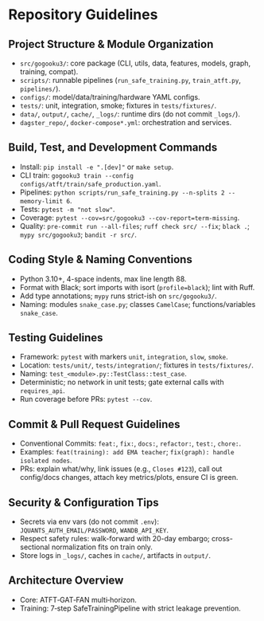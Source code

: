 # Repository Guidelines

## Project Structure & Module Organization
- `src/gogooku3/`: core package (CLI, utils, data, features, models, graph, training, compat).
- `scripts/`: runnable pipelines (`run_safe_training.py`, `train_atft.py`, `pipelines/`).
- `configs/`: model/data/training/hardware YAML configs.
- `tests/`: unit, integration, smoke; fixtures in `tests/fixtures/`.
- `data/`, `output/`, `cache/`, `_logs/`: runtime dirs (do not commit `_logs/`).
- `dagster_repo/`, `docker-compose*.yml`: orchestration and services.

## Build, Test, and Development Commands
- Install: `pip install -e ".[dev]"` or `make setup`.
- CLI train: `gogooku3 train --config configs/atft/train/safe_production.yaml`.
- Pipelines: `python scripts/run_safe_training.py --n-splits 2 --memory-limit 6`.
- Tests: `pytest -m "not slow"`.
- Coverage: `pytest --cov=src/gogooku3 --cov-report=term-missing`.
- Quality: `pre-commit run --all-files`; `ruff check src/ --fix`; `black .`; `mypy src/gogooku3`; `bandit -r src/`.

## Coding Style & Naming Conventions
- Python 3.10+, 4-space indents, max line length 88.
- Format with Black; sort imports with isort (`profile=black`); lint with Ruff.
- Add type annotations; `mypy` runs strict-ish on `src/gogooku3/`.
- Naming: modules `snake_case.py`; classes `CamelCase`; functions/variables `snake_case`.

## Testing Guidelines
- Framework: `pytest` with markers `unit`, `integration`, `slow`, `smoke`.
- Location: `tests/unit/`, `tests/integration/`; fixtures in `tests/fixtures/`.
- Naming: `test_<module>.py::TestClass::test_case`.
- Deterministic; no network in unit tests; gate external calls with `requires_api`.
- Run coverage before PRs: `pytest --cov`.

## Commit & Pull Request Guidelines
- Conventional Commits: `feat:`, `fix:`, `docs:`, `refactor:`, `test:`, `chore:`.
- Examples: `feat(training): add EMA teacher`; `fix(graph): handle isolated nodes`.
- PRs: explain what/why, link issues (e.g., `Closes #123`), call out config/docs changes, attach key metrics/plots, ensure CI is green.

## Security & Configuration Tips
- Secrets via env vars (do not commit `.env`): `JQUANTS_AUTH_EMAIL/PASSWORD`, `WANDB_API_KEY`.
- Respect safety rules: walk-forward with 20-day embargo; cross-sectional normalization fits on train only.
- Store logs in `_logs/`, caches in `cache/`, artifacts in `output/`.

## Architecture Overview
- Core: ATFT‑GAT‑FAN multi‑horizon.
- Training: 7‑step SafeTrainingPipeline with strict leakage prevention.
